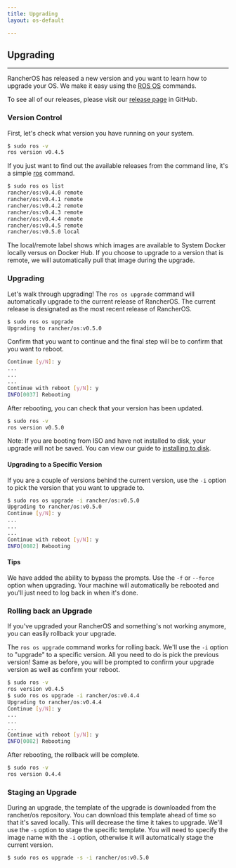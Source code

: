 ```yaml
---
title: Upgrading 
layout: os-default

---
```


## Upgrading 
---
RancherOS has released a new version and you want to learn how to upgrade your OS. We make it easy using the [ROS OS]({{site.baseurl}}/os/rancheros-tools/ros/os) commands.

To see all of our releases, please visit our [release page](https://github.com/rancher/os/releases) in GitHub.

### Version Control

First, let's check what version you have running on your system.

```bash
$ sudo ros -v
ros version v0.4.5
```

If you just want to find out the available releases from the command line, it's a simple [ros]({{site.baseurl}}/os/rancheros-tools/ros/) command.

```bash
$ sudo ros os list
rancher/os:v0.4.0 remote
rancher/os:v0.4.1 remote
rancher/os:v0.4.2 remote
rancher/os:v0.4.3 remote
rancher/os:v0.4.4 remote
rancher/os:v0.4.5 remote
rancher/os:v0.5.0 local
```

The local/remote label shows which images are available to System Docker locally versus on Docker Hub. If you choose to upgrade to a version that is remote, we will automatically pull that image during the upgrade.

### Upgrading 

Let's walk through upgrading! The `ros os upgrade` command will automatically upgrade to the current release of RancherOS. The current release is designated as the most recent release of RancherOS. 

```bash
$ sudo ros os upgrade
Upgrading to rancher/os:v0.5.0
```

Confirm that you want to continue and the final step will be to confirm that you want to reboot.

```bash
Continue [y/N]: y
...
...
...
Continue with reboot [y/N]: y
INFO[0037] Rebooting 
```

After rebooting, you can check that your version has been updated.

```bash
$ sudo ros -v
ros version v0.5.0
```

Note: If you are booting from ISO and have not installed to disk, your upgrade will not be saved. You can view our guide to [installing to disk]({{site.baseurl}}/os/running-rancheros/server/install-to-disk/). 

#### Upgrading to a Specific Version

If you are a couple of versions behind the current version, use the `-i` option to pick the version that you want to upgrade to. 

```bash
$ sudo ros os upgrade -i rancher/os:v0.5.0
Upgrading to rancher/os:v0.5.0
Continue [y/N]: y
...
...
...
Continue with reboot [y/N]: y
INFO[0082] Rebooting 
```

#### Tips

We have added the ability to bypass the prompts. Use the `-f` or `--force` option when upgrading. Your machine will automatically be rebooted and you'll just need to log back in when it's done.


### Rolling back an Upgrade

If you've upgraded your RancherOS and something's not working anymore, you can easily rollback your upgrade.

The `ros os upgrade` command works for rolling back. We'll use the `-i` option to "upgrade" to a specific version. All you need to do is pick the previous version! Same as before, you will be prompted to confirm your upgrade version as well as confirm your reboot. 

```bash
$ sudo ros -v
ros version v0.4.5
$ sudo ros os upgrade -i rancher/os:v0.4.4
Upgrading to rancher/os:v0.4.4
Continue [y/N]: y
...
...
...
Continue with reboot [y/N]: y
INFO[0082] Rebooting 
```
After rebooting, the rollback will be complete.

```bash
$ sudo ros -v
ros version 0.4.4
```

### Staging an Upgrade

During an upgrade, the template of the upgrade is downloaded from the rancher/os repository. You can download this template ahead of time so that it's saved locally. This will decrease the time it takes to upgrade. We'll use the `-s` option to stage the specific template. You will need to specify the image name with the `-i` option, otherwise it will automatically stage the current version. 

```bash
$ sudo ros os upgrade -s -i rancher/os:v0.5.0
```







